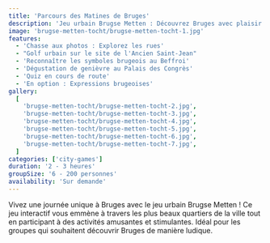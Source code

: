 ```yaml
---
title: 'Parcours des Matines de Bruges'
description: 'Jeu urbain Brugse Metten : Découvrez Bruges avec plaisir et compétition !'
image: 'brugse-metten-tocht/brugse-metten-tocht-1.jpg'
features:
  - 'Chasse aux photos : Explorez les rues'
  - "Golf urbain sur le site de l'Ancien Saint-Jean"
  - 'Reconnaître les symboles brugeois au Beffroi'
  - 'Dégustation de genièvre au Palais des Congrès'
  - 'Quiz en cours de route'
  - 'En option : Expressions brugeoises'
gallery:
  [
    'brugse-metten-tocht/brugse-metten-tocht-2.jpg',
    'brugse-metten-tocht/brugse-metten-tocht-3.jpg',
    'brugse-metten-tocht/brugse-metten-tocht-4.jpg',
    'brugse-metten-tocht/brugse-metten-tocht-5.jpg',
    'brugse-metten-tocht/brugse-metten-tocht-6.jpg',
    'brugse-metten-tocht/brugse-metten-tocht-7.jpg',
  ]
categories: ['city-games']
duration: '2 - 3 heures'
groupSize: '6 - 200 personnes'
availability: 'Sur demande'
---
```


Vivez une journée unique à Bruges avec le jeu urbain Brugse Metten ! Ce jeu interactif vous emmène à travers les plus beaux quartiers de la ville tout en participant à des activités amusantes et stimulantes. Idéal pour les groupes qui souhaitent découvrir Bruges de manière ludique.
